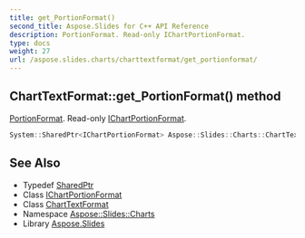 ```yaml
---
title: get_PortionFormat()
second_title: Aspose.Slides for C++ API Reference
description: PortionFormat. Read-only IChartPortionFormat.
type: docs
weight: 27
url: /aspose.slides.charts/charttextformat/get_portionformat/
---
```

## ChartTextFormat::get_PortionFormat() method


[PortionFormat](../../../aspose.slides/portionformat/). Read-only [IChartPortionFormat](../../ichartportionformat/).

```cpp
System::SharedPtr<IChartPortionFormat> Aspose::Slides::Charts::ChartTextFormat::get_PortionFormat() override
```

## See Also

* Typedef [SharedPtr](../../../system/sharedptr/)
* Class [IChartPortionFormat](../../ichartportionformat/)
* Class [ChartTextFormat](../)
* Namespace [Aspose::Slides::Charts](../../)
* Library [Aspose.Slides](../../../)
